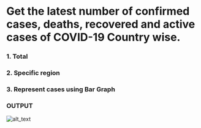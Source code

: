 # Get the latest number of confirmed cases, deaths, recovered and active cases of COVID-19 Country wise.
###  1. Total
###  2. Specific region
###  3. Represent cases using Bar Graph

### **OUTPUT**


![alt_text](https://github.com/sumyak/COVID-19/blob/master/task%201/Screenshot%20(267).png?raw=true)

